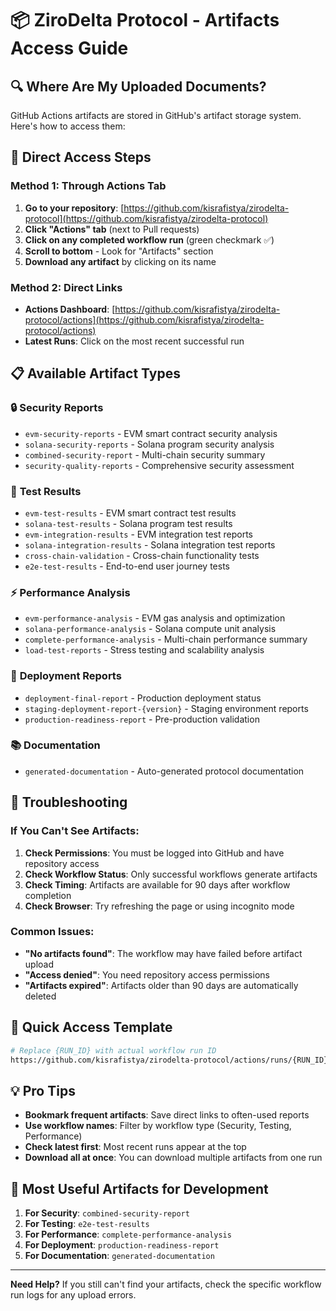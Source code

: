 # 📦 ZiroDelta Protocol - Artifacts Access Guide

## 🔍 Where Are My Uploaded Documents?

GitHub Actions artifacts are stored in GitHub's artifact storage system. Here's how to access them:

## 📍 **Direct Access Steps**

### Method 1: Through Actions Tab
1. **Go to your repository**: [https://github.com/kisrafistya/zirodelta-protocol](https://github.com/kisrafistya/zirodelta-protocol)
2. **Click "Actions" tab** (next to Pull requests)
3. **Click on any completed workflow run** (green checkmark ✅)
4. **Scroll to bottom** - Look for "Artifacts" section
5. **Download any artifact** by clicking on its name

### Method 2: Direct Links
- **Actions Dashboard**: [https://github.com/kisrafistya/zirodelta-protocol/actions](https://github.com/kisrafistya/zirodelta-protocol/actions)
- **Latest Runs**: Click on the most recent successful run

## 📋 **Available Artifact Types**

### 🔒 **Security Reports**
- `evm-security-reports` - EVM smart contract security analysis
- `solana-security-reports` - Solana program security analysis  
- `combined-security-report` - Multi-chain security summary
- `security-quality-reports` - Comprehensive security assessment

### 🧪 **Test Results**
- `evm-test-results` - EVM smart contract test results
- `solana-test-results` - Solana program test results
- `evm-integration-results` - EVM integration test reports
- `solana-integration-results` - Solana integration test reports
- `cross-chain-validation` - Cross-chain functionality tests
- `e2e-test-results` - End-to-end user journey tests

### ⚡ **Performance Analysis**
- `evm-performance-analysis` - EVM gas analysis and optimization
- `solana-performance-analysis` - Solana compute unit analysis
- `complete-performance-analysis` - Multi-chain performance summary
- `load-test-reports` - Stress testing and scalability analysis

### 🚀 **Deployment Reports**
- `deployment-final-report` - Production deployment status
- `staging-deployment-report-{version}` - Staging environment reports
- `production-readiness-report` - Pre-production validation

### 📚 **Documentation**
- `generated-documentation` - Auto-generated protocol documentation

## 🔧 **Troubleshooting**

### If You Can't See Artifacts:

1. **Check Permissions**: You must be logged into GitHub and have repository access
2. **Check Workflow Status**: Only successful workflows generate artifacts
3. **Check Timing**: Artifacts are available for 90 days after workflow completion
4. **Check Browser**: Try refreshing the page or using incognito mode

### Common Issues:

- **"No artifacts found"**: The workflow may have failed before artifact upload
- **"Access denied"**: You need repository access permissions
- **"Artifacts expired"**: Artifacts older than 90 days are automatically deleted

## 📱 **Quick Access Template**

```bash
# Replace {RUN_ID} with actual workflow run ID
https://github.com/kisrafistya/zirodelta-protocol/actions/runs/{RUN_ID}
```

## 💡 **Pro Tips**

- **Bookmark frequent artifacts**: Save direct links to often-used reports
- **Use workflow names**: Filter by workflow type (Security, Testing, Performance)
- **Check latest first**: Most recent runs appear at the top
- **Download all at once**: You can download multiple artifacts from one run

## 🎯 **Most Useful Artifacts for Development**

1. **For Security**: `combined-security-report`
2. **For Testing**: `e2e-test-results` 
3. **For Performance**: `complete-performance-analysis`
4. **For Deployment**: `production-readiness-report`
5. **For Documentation**: `generated-documentation`

---

**Need Help?** If you still can't find your artifacts, check the specific workflow run logs for any upload errors. 